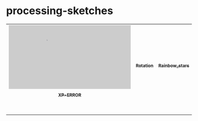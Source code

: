 # processing-sketches


<table>
  <tr>
    <td align="center">
<a href="https://github.com/saiphanindra1010/processing-sketches/tree/master/sketch-01(windows%20XP%20error)/error"><img src="https://github.com/saiphanindra1010/processing-sketches/blob/master/Sample-images/XP-error.gif" width="400px;" alt=""/>
<br />
<sub><b>XP-ERROR</b></sub>
</a>
<br/>
</td>
    <td align="center">
<a href="https://github.com/saiphanindra1010/processing-sketches/tree/master/sketch-02(rotating_earth)/rotating_earth"><img src="https://github.com/saiphanindra1010/processing-sketches/blob/master/Sample-images/rotating_earth.gif" width="400px;" alt=""/>
<br />
<sub><b>Rotation</b></sub>
</a>
<br/>
</td>

 <td align="center">
<a href="https://github.com/saiphanindra1010/processing-sketches/tree/master/sketch-03(rainbow%20stars)/rainbow_stars"><img src="https://github.com/saiphanindra1010/processing-sketches/blob/master/Sample-images/rainbow_stars.gif" width="400px;" alt=""/>
<br />
<sub><b>Rainbow_stars</b></sub>
</a>
<br/>
</td>
  </tr>
  
  <tr>
    <td align="center">
<a href=""><img src="" width="400px;" alt=""/>
<br />
<sub><b></b></sub>
</a>
<br/>
</td>

</table>
